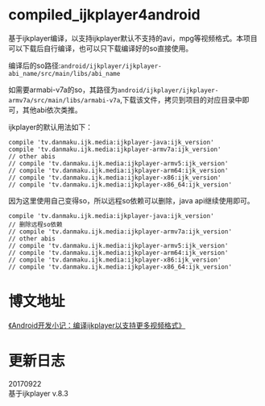 # compiled_ijkplayer4android
基于ijkplayer编译，以支持ijkplayer默认不支持的avi，mpg等视频格式。本项目可以下载后自行编译，也可以只下载编译好的so直接使用。  
   
编译后的so路径:`android/ijkplayer/ijkplayer-abi_name/src/main/libs/abi_name`    
  
如需要armabi-v7a的so，其路径为`android/ijkplayer/ijkplayer-armv7a/src/main/libs/armabi-v7a`,下载该文件，拷贝到项目的对应目录中即可，其他abi依次类推。  


ijkplayer的默认用法如下：  
```
compile 'tv.danmaku.ijk.media:ijkplayer-java:ijk_version'
compile 'tv.danmaku.ijk.media:ijkplayer-armv7a:ijk_version'
// other abis
// compile 'tv.danmaku.ijk.media:ijkplayer-armv5:ijk_version'
// compile 'tv.danmaku.ijk.media:ijkplayer-arm64:ijk_version'
// compile 'tv.danmaku.ijk.media:ijkplayer-x86:ijk_version'
// compile 'tv.danmaku.ijk.media:ijkplayer-x86_64:ijk_version'
```
因为这里使用自己变得so，所以远程so依赖可以删除，java api继续使用即可。  
```
compile 'tv.danmaku.ijk.media:ijkplayer-java:ijk_version'
// 删除远程so依赖
// compile 'tv.danmaku.ijk.media:ijkplayer-armv7a:ijk_version'
// other abis
// compile 'tv.danmaku.ijk.media:ijkplayer-armv5:ijk_version'
// compile 'tv.danmaku.ijk.media:ijkplayer-arm64:ijk_version'
// compile 'tv.danmaku.ijk.media:ijkplayer-x86:ijk_version'
// compile 'tv.danmaku.ijk.media:ijkplayer-x86_64:ijk_version'
```  
  
# 博文地址  
[《Android开发小记：编译ijkplayer以支持更多视频格式》](http://blog.csdn.net/Xiong_IT/article/details/78066995)

# 更新日志

20170922  
基于ijkplayer v.8.3

